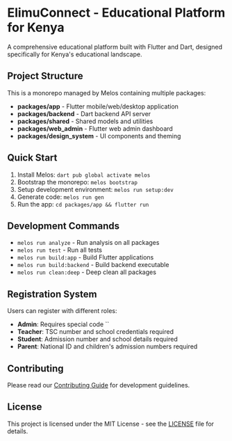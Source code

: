 # ElimuConnect - Educational Platform for Kenya

A comprehensive educational platform built with Flutter and Dart, designed specifically for Kenya's educational landscape.

## Project Structure

This is a monorepo managed by Melos containing multiple packages:

- **packages/app** - Flutter mobile/web/desktop application
- **packages/backend** - Dart backend API server
- **packages/shared** - Shared models and utilities
- **packages/web_admin** - Flutter web admin dashboard
- **packages/design_system** - UI components and theming

## Quick Start

1. Install Melos: `dart pub global activate melos`
2. Bootstrap the monorepo: `melos bootstrap`
3. Setup development environment: `melos run setup:dev`
4. Generate code: `melos run gen`
5. Run the app: `cd packages/app && flutter run`

## Development Commands

- `melos run analyze` - Run analysis on all packages
- `melos run test` - Run all tests
- `melos run build:app` - Build Flutter applications
- `melos run build:backend` - Build backend executable
- `melos run clean:deep` - Deep clean all packages

## Registration System

Users can register with different roles:
- **Admin**: Requires special code ``
- **Teacher**: TSC number and school credentials required
- **Student**: Admission number and school details required  
- **Parent**: National ID and children's admission numbers required

## Contributing

Please read our [Contributing Guide](CONTRIBUTING.md) for development guidelines.

## License

This project is licensed under the MIT License - see the [LICENSE](LICENSE) file for details.
